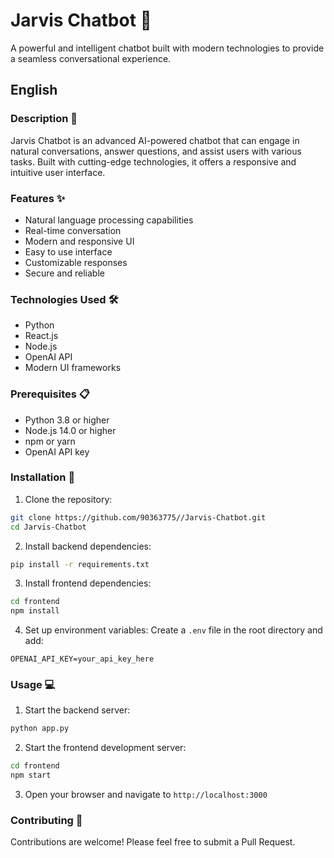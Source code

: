 # Jarvis Chatbot 🤖

A powerful and intelligent chatbot built with modern technologies to provide a seamless conversational experience.

## English

### Description 📝
Jarvis Chatbot is an advanced AI-powered chatbot that can engage in natural conversations, answer questions, and assist users with various tasks. Built with cutting-edge technologies, it offers a responsive and intuitive user interface.

### Features ✨
- Natural language processing capabilities
- Real-time conversation
- Modern and responsive UI
- Easy to use interface
- Customizable responses
- Secure and reliable

### Technologies Used 🛠
- Python
- React.js
- Node.js
- OpenAI API
- Modern UI frameworks

### Prerequisites 📋
- Python 3.8 or higher
- Node.js 14.0 or higher
- npm or yarn
- OpenAI API key

### Installation 🚀
1. Clone the repository:
```bash
git clone https://github.com/90363775//Jarvis-Chatbot.git
cd Jarvis-Chatbot
```

2. Install backend dependencies:
```bash
pip install -r requirements.txt
```

3. Install frontend dependencies:
```bash
cd frontend
npm install
```

4. Set up environment variables:
Create a `.env` file in the root directory and add:
```
OPENAI_API_KEY=your_api_key_here
```

### Usage 💻
1. Start the backend server:
```bash
python app.py
```

2. Start the frontend development server:
```bash
cd frontend
npm start
```

3. Open your browser and navigate to `http://localhost:3000`

### Contributing 🤝
Contributions are welcome! Please feel free to submit a Pull Request.



